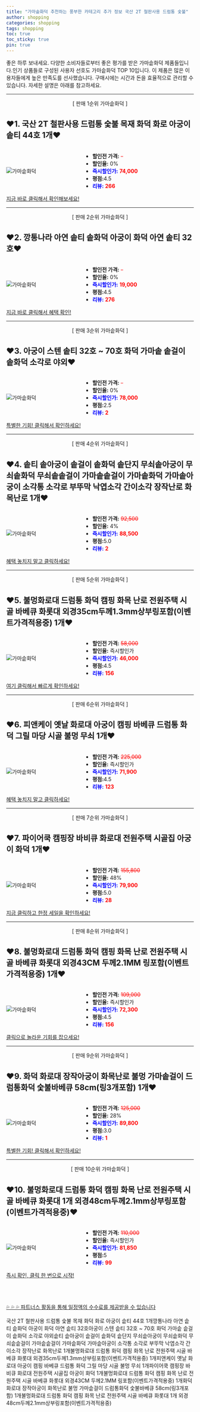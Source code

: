 ```yaml
---
title: "가마솥화덕 추천하는 풍부한 카테고리 추가 정보 국산 2T 철판사용 드럼통 숯불"
author: shopping
categories: shopping
tags: shopping
toc: true
toc_sticky: true
pin: true
---
```

좋은 하루 보내세요. 다양한 소비자들로부터 좋은 평가를 받은 가마솥화덕 제품들입니다.인기 상품들로 구성된 사용자 선호도 가마솥화덕 TOP 10입니다. 이 제품은 많은 이용자들에게 높은 만족도를 선사했습니다. 구매시에는 시간과 돈을 효율적으로 관리할 수 있습니다. 자세한 설명은 아래를 참고하세요.

---
<p class="toplist" style="margin: 0 auto; display: block; width: fit-content;">[ 판매 1순위 가마솥화덕 ]</p>

<h2><strong>❤️1. 국산 2T 철판사용 드럼통 숯불 목재 화덕 화로 아궁이 솥티 44호 1개❤️</strong></h2>

<div style="display: flex; align-items: center;">
    <div style="flex: 0.4;">
        <img src="https://thumbnail10.coupangcdn.com/thumbnails/remote/230x230ex/image/vendor_inventory/70c3/4fbdabd7dca67bc1c7c13563b0c02566d0605df34b0829d9fc8e90fa7b54.jpg" alt="가마솥화덕" style="max-width: 100%;">
    </div>
    <div style="flex: 0.6; margin-left: 10px;">
        <ul>
            <li><strong>할인전 가격:</strong> <del style="color: red;">-</del></li>
            <li><strong>할인율:</strong> 0%</li>
            <li><span style='color:blue'><strong>즉시할인가:</strong></span> <span style='color:red'><strong>74,000</strong></span></li>
            <li><strong>평점:</strong>4.5</li>
            <li><span style='color:blue'><strong>리뷰:</strong></span> <span style='color:red'><strong>266</strong></span></li>
        </ul>
    </div>
</div>
<div class="center">
    <a href="https://selin100587001.github.io?lptag=AF9450613&subid=githubio&pageKey=6424787470&traceid=V0-153&itemId=13839283807&vendorItemId=79647384498" class="myButton">
        지금 바로 클릭해서 확인해보세요!
    </a>
</div>


---
<p class="toplist" style="margin: 0 auto; display: block; width: fit-content;">[ 판매 2순위 가마솥화덕 ]</p>

<h2><strong>❤️2. 깡통나라 아연 솥티 솥화덕 아궁이 화덕 아연 솥티 32호❤️</strong></h2>

<div style="display: flex; align-items: center;">
    <div style="flex: 0.4;">
        <img src="https://thumbnail8.coupangcdn.com/thumbnails/remote/230x230ex/image/vendor_inventory/4380/5fecacd0f9687765531f1fd58a077411500240746f0c7730d4b9bf179c7a.jpg" alt="가마솥화덕" style="max-width: 100%;">
    </div>
    <div style="flex: 0.6; margin-left: 10px;">
        <ul>
            <li><strong>할인전 가격:</strong> <del style="color: red;">-</del></li>
            <li><strong>할인율:</strong> 0%</li>
            <li><span style='color:blue'><strong>즉시할인가:</strong></span> <span style='color:red'><strong>19,000</strong></span></li>
            <li><strong>평점:</strong>4.5</li>
            <li><span style='color:blue'><strong>리뷰:</strong></span> <span style='color:red'><strong>276</strong></span></li>
        </ul>
    </div>
</div>
<div class="center">
    <a href="https://selin100587001.github.io?lptag=AF9450613&subid=githubio&pageKey=1374099113&traceid=V0-153&itemId=2406948817&vendorItemId=70401607067" class="myButton">
        지금 바로 클릭해서 혜택 확인!
    </a>
</div>


---
<p class="toplist" style="margin: 0 auto; display: block; width: fit-content;">[ 판매 3순위 가마솥화덕 ]</p>

<h2><strong>❤️3. 아궁이 스텐 솥티 32호 ~ 70호 화덕 가마솥 솥걸이 솥화덕 소각로 야외❤️</strong></h2>

<div style="display: flex; align-items: center;">
    <div style="flex: 0.4;">
        <img src="https://thumbnail8.coupangcdn.com/thumbnails/remote/230x230ex/image/vendor_inventory/8978/14d4e4e1b2bf0a4bbcb115c581d3cc39b273ace2bfeafea869fea156364e.jpg" alt="가마솥화덕" style="max-width: 100%;">
    </div>
    <div style="flex: 0.6; margin-left: 10px;">
        <ul>
            <li><strong>할인전 가격:</strong> <del style="color: red;">-</del></li>
            <li><strong>할인율:</strong> 0%</li>
            <li><span style='color:blue'><strong>즉시할인가:</strong></span> <span style='color:red'><strong>78,000</strong></span></li>
            <li><strong>평점:</strong>2.5</li>
            <li><span style='color:blue'><strong>리뷰:</strong></span> <span style='color:red'><strong>2</strong></span></li>
        </ul>
    </div>
</div>
<div class="center">
    <a href="https://selin100587001.github.io?lptag=AF9450613&subid=githubio&pageKey=6427459847&traceid=V0-153&itemId=13855866073&vendorItemId=81105869965" class="myButton">
        특별한 기회! 클릭해서 확인하세요!
    </a>
</div>


---
<p class="toplist" style="margin: 0 auto; display: block; width: fit-content;">[ 판매 4순위 가마솥화덕 ]</p>

<h2><strong>❤️4. 솥티 솥아궁이 솥걸이 솥화덕 솥단지 무쇠솥아궁이 무쇠솥화덕 무쇠솥솥걸이 가마솥솥걸이 가마솥화덕 가마솥아궁이 소각통 소각로 부뚜막 낙엽소각 간이소각 장작난로 화목난로 1개❤️</strong></h2>

<div style="display: flex; align-items: center;">
    <div style="flex: 0.4;">
        <img src="https://thumbnail7.coupangcdn.com/thumbnails/remote/230x230ex/image/vendor_inventory/45cc/ddb870ea7eb320cdd18db87d10514bc97744f387d95a362be6ef74d7fc62.jpg" alt="가마솥화덕" style="max-width: 100%;">
    </div>
    <div style="flex: 0.6; margin-left: 10px;">
        <ul>
            <li><strong>할인전 가격:</strong> <del style="color: red;">92,500</del></li>
            <li><strong>할인율:</strong> 4%</li>
            <li><span style='color:blue'><strong>즉시할인가:</strong></span> <span style='color:red'><strong>88,500</strong></span></li>
            <li><strong>평점:</strong>5.0</li>
            <li><span style='color:blue'><strong>리뷰:</strong></span> <span style='color:red'><strong>2</strong></span></li>
        </ul>
    </div>
</div>
<div class="center">
    <a href="https://selin100587001.github.io?lptag=AF9450613&subid=githubio&pageKey=7278652879&traceid=V0-153&itemId=18578490116&vendorItemId=85715619821" class="myButton">
        혜택 놓치지 말고 클릭하세요!
    </a>
</div>


---
<p class="toplist" style="margin: 0 auto; display: block; width: fit-content;">[ 판매 5순위 가마솥화덕 ]</p>

<h2><strong>❤️5. 불멍화로대 드럼통 화덕 캠핑 화목 난로 전원주택 시골 바베큐 화롯대 외경35cm두께1.3mm상부링포함(이벤트가격적용중) 1개❤️</strong></h2>

<div style="display: flex; align-items: center;">
    <div style="flex: 0.4;">
        <img src="https://thumbnail9.coupangcdn.com/thumbnails/remote/230x230ex/image/vendor_inventory/d4a1/f7cf246fbda09ade06b24c9ff781eb8a9da9e472cb4c36c5c9a83ef0082c.png" alt="가마솥화덕" style="max-width: 100%;">
    </div>
    <div style="flex: 0.6; margin-left: 10px;">
        <ul>
            <li><strong>할인전 가격:</strong> <del style="color: red;">58,000</del></li>
            <li><strong>할인율:</strong> 즉시할인가</li>
            <li><span style='color:blue'><strong>즉시할인가:</strong></span> <span style='color:red'><strong>46,000</strong></span></li>
            <li><strong>평점:</strong>4.5</li>
            <li><span style='color:blue'><strong>리뷰:</strong></span> <span style='color:red'><strong>156</strong></span></li>
        </ul>
    </div>
</div>
<div class="center">
    <a href="https://selin100587001.github.io?lptag=AF9450613&subid=githubio&pageKey=8195086349&traceid=V0-153&itemId=20552654692&vendorItemId=90390027430" class="myButton">
        여기 클릭해서 빠르게 확인하세요!
    </a>
</div>


---
<p class="toplist" style="margin: 0 auto; display: block; width: fit-content;">[ 판매 6순위 가마솥화덕 ]</p>

<h2><strong>❤️6. 피앤케이 옛날 화로대 아궁이 캠핑 바베큐 드럼통 화덕 그릴 마당 시골 불멍 무쇠 1개❤️</strong></h2>

<div style="display: flex; align-items: center;">
    <div style="flex: 0.4;">
        <img src="https://thumbnail7.coupangcdn.com/thumbnails/remote/230x230ex/image/vendor_inventory/78c4/95c7fc64fe6d10244c1022ccb96772c6a137430cea49c144610e15076c89.png" alt="가마솥화덕" style="max-width: 100%;">
    </div>
    <div style="flex: 0.6; margin-left: 10px;">
        <ul>
            <li><strong>할인전 가격:</strong> <del style="color: red;">225,000</del></li>
            <li><strong>할인율:</strong> 즉시할인가</li>
            <li><span style='color:blue'><strong>즉시할인가:</strong></span> <span style='color:red'><strong>71,900</strong></span></li>
            <li><strong>평점:</strong>4.5</li>
            <li><span style='color:blue'><strong>리뷰:</strong></span> <span style='color:red'><strong>123</strong></span></li>
        </ul>
    </div>
</div>
<div class="center">
    <a href="https://selin100587001.github.io?lptag=AF9450613&subid=githubio&pageKey=7297172966&traceid=V0-153&itemId=18664460362&vendorItemId=90188221106" class="myButton">
        혜택 놓치지 말고 클릭하세요!
    </a>
</div>


---
<p class="toplist" style="margin: 0 auto; display: block; width: fit-content;">[ 판매 7순위 가마솥화덕 ]</p>

<h2><strong>❤️7. 파이어쿡 캠핑장 바비큐 화로대 전원주택 시골집 아궁이 화덕 1개❤️</strong></h2>

<div style="display: flex; align-items: center;">
    <div style="flex: 0.4;">
        <img src="https://thumbnail9.coupangcdn.com/thumbnails/remote/230x230ex/image/vendor_inventory/be6a/0dcc79f906b02479d89b8586ac13361ff962c458d61c0e5d55828b5b7a70.jpg" alt="가마솥화덕" style="max-width: 100%;">
    </div>
    <div style="flex: 0.6; margin-left: 10px;">
        <ul>
            <li><strong>할인전 가격:</strong> <del style="color: red;">155,800</del></li>
            <li><strong>할인율:</strong> 48%</li>
            <li><span style='color:blue'><strong>즉시할인가:</strong></span> <span style='color:red'><strong>79,900</strong></span></li>
            <li><strong>평점:</strong>5.0</li>
            <li><span style='color:blue'><strong>리뷰:</strong></span> <span style='color:red'><strong>28</strong></span></li>
        </ul>
    </div>
</div>
<div class="center">
    <a href="https://selin100587001.github.io?lptag=AF9450613&subid=githubio&pageKey=8121653520&traceid=V0-153&itemId=23038393430&vendorItemId=90072228000" class="myButton">
        지금 클릭하고 한정 세일을 확인하세요!
    </a>
</div>


---
<p class="toplist" style="margin: 0 auto; display: block; width: fit-content;">[ 판매 8순위 가마솥화덕 ]</p>

<h2><strong>❤️8. 불멍화로대 드럼통 화덕 캠핑 화목 난로 전원주택 시골 바베큐 화롯대 외경43CM 두께2.1MM 링포함(이벤트가격적용중) 1개❤️</strong></h2>

<div style="display: flex; align-items: center;">
    <div style="flex: 0.4;">
        <img src="https://thumbnail9.coupangcdn.com/thumbnails/remote/230x230ex/image/vendor_inventory/d4a1/f7cf246fbda09ade06b24c9ff781eb8a9da9e472cb4c36c5c9a83ef0082c.png" alt="가마솥화덕" style="max-width: 100%;">
    </div>
    <div style="flex: 0.6; margin-left: 10px;">
        <ul>
            <li><strong>할인전 가격:</strong> <del style="color: red;">109,000</del></li>
            <li><strong>할인율:</strong> 즉시할인가</li>
            <li><span style='color:blue'><strong>즉시할인가:</strong></span> <span style='color:red'><strong>72,300</strong></span></li>
            <li><strong>평점:</strong>4.5</li>
            <li><span style='color:blue'><strong>리뷰:</strong></span> <span style='color:red'><strong>156</strong></span></li>
        </ul>
    </div>
</div>
<div class="center">
    <a href="https://selin100587001.github.io?lptag=AF9450613&subid=githubio&pageKey=8195086349&traceid=V0-153&itemId=20520223035&vendorItemId=90390027400" class="myButton">
        클릭으로 놀라운 기회를 잡으세요!
    </a>
</div>


---
<p class="toplist" style="margin: 0 auto; display: block; width: fit-content;">[ 판매 9순위 가마솥화덕 ]</p>

<h2><strong>❤️9. 화덕 화로대 장작아궁이 화목난로 불멍 가마솥걸이 드럼통화덕 숯불바베큐 58cm(링3개포함) 1개❤️</strong></h2>

<div style="display: flex; align-items: center;">
    <div style="flex: 0.4;">
        <img src="https://thumbnail7.coupangcdn.com/thumbnails/remote/230x230ex/image/vendor_inventory/0d85/1e070228b96031378dae743fc6fccca1e4808b689ab366ed1be70d760bc0.jpg" alt="가마솥화덕" style="max-width: 100%;">
    </div>
    <div style="flex: 0.6; margin-left: 10px;">
        <ul>
            <li><strong>할인전 가격:</strong> <del style="color: red;">125,000</del></li>
            <li><strong>할인율:</strong> 28%</li>
            <li><span style='color:blue'><strong>즉시할인가:</strong></span> <span style='color:red'><strong>89,800</strong></span></li>
            <li><strong>평점:</strong>3.0</li>
            <li><span style='color:blue'><strong>리뷰:</strong></span> <span style='color:red'><strong>1</strong></span></li>
        </ul>
    </div>
</div>
<div class="center">
    <a href="https://selin100587001.github.io?lptag=AF9450613&subid=githubio&pageKey=7709337217&traceid=V0-153&itemId=20661389392&vendorItemId=87735376751" class="myButton">
        특별한 기회! 클릭해서 확인하세요!
    </a>
</div>


---
<p class="toplist" style="margin: 0 auto; display: block; width: fit-content;">[ 판매 10순위 가마솥화덕 ]</p>

<h2><strong>❤️10. 불멍화로대 드럼통 화덕 캠핑 화목 난로 전원주택 시골 바베큐 화롯대 1개 외경48cm두께2.1mm상부링포함(이벤트가격적용중)❤️</strong></h2>

<div style="display: flex; align-items: center;">
    <div style="flex: 0.4;">
        <img src="https://thumbnail9.coupangcdn.com/thumbnails/remote/230x230ex/image/vendor_inventory/d4a1/f7cf246fbda09ade06b24c9ff781eb8a9da9e472cb4c36c5c9a83ef0082c.png" alt="가마솥화덕" style="max-width: 100%;">
    </div>
    <div style="flex: 0.6; margin-left: 10px;">
        <ul>
            <li><strong>할인전 가격:</strong> <del style="color: red;">110,000</del></li>
            <li><strong>할인율:</strong> 즉시할인가</li>
            <li><span style='color:blue'><strong>즉시할인가:</strong></span> <span style='color:red'><strong>81,850</strong></span></li>
            <li><strong>평점:</strong>5</li>
            <li><span style='color:blue'><strong>리뷰:</strong></span> <span style='color:red'><strong>99</strong></span></li>
        </ul>
    </div>
</div>
<div class="center">
    <a href="https://selin100587001.github.io?lptag=AF9450613&subid=githubio&pageKey=8232756509&traceid=V0-153&itemId=23696720666&vendorItemId=90390027465" class="myButton">
        즉시 확인, 클릭 한 번으로 시작!
    </a>
</div>

<br><br><br>[💦 💦 💦 파트너스 활동을 통해 일정액의 수수료를 제공받을 수 있습니다](https://link.coupang.com/a/bcpT2c)<br><br>국산 2T 철판사용 드럼통 숯불 목재 화덕 화로 아궁이 솥티 44호 1개깡통나라 아연 솥티 솥화덕 아궁이 화덕 아연 솥티 32호아궁이 스텐 솥티 32호 ~ 70호 화덕 가마솥 솥걸이 솥화덕 소각로 야외솥티 솥아궁이 솥걸이 솥화덕 솥단지 무쇠솥아궁이 무쇠솥화덕 무쇠솥솥걸이 가마솥솥걸이 가마솥화덕 가마솥아궁이 소각통 소각로 부뚜막 낙엽소각 간이소각 장작난로 화목난로 1개불멍화로대 드럼통 화덕 캠핑 화목 난로 전원주택 시골 바베큐 화롯대 외경35cm두께1.3mm상부링포함(이벤트가격적용중) 1개피앤케이 옛날 화로대 아궁이 캠핑 바베큐 드럼통 화덕 그릴 마당 시골 불멍 무쇠 1개파이어쿡 캠핑장 바비큐 화로대 전원주택 시골집 아궁이 화덕 1개불멍화로대 드럼통 화덕 캠핑 화목 난로 전원주택 시골 바베큐 화롯대 외경43CM 두께2.1MM 링포함(이벤트가격적용중) 1개화덕 화로대 장작아궁이 화목난로 불멍 가마솥걸이 드럼통화덕 숯불바베큐 58cm(링3개포함) 1개불멍화로대 드럼통 화덕 캠핑 화목 난로 전원주택 시골 바베큐 화롯대 1개 외경48cm두께2.1mm상부링포함(이벤트가격적용중)